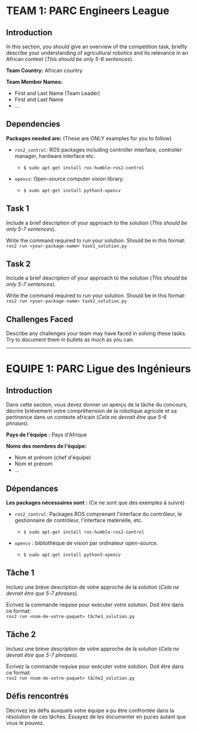 # TEAM 1: PARC Engineers League 

## Introduction

In this section, you should give an overview of the competition task, briefly describe your understanding of agricultural robotics and its relevance in an African context (*This should be only 5-6 sentences*).

**Team Country:** African country

**Team Member Names:**

* First and Last Name (Team Leader)
* First and Last Name
* ...

## Dependencies

**Packages needed are:** (These are ONLY examples for you to follow)

* `ros2_control`: ROS packages including controller interface, controller manager, hardware interface etc.

    * `$ sudo apt-get install ros-humble-ros2-control`

* `opencv`: Open-source computer vision library.

    * `$ sudo apt-get install python3-opencv`

## Task 1

Include a brief description of your approach to the solution (*This should be only 5-7 sentences*).

Write the command required to run your solution. Should be in this format: <br>
` ros2 run <your-package-name> task1_solution.py `

## Task 2

Include a brief description of your approach to the solution (*This should be only 5-7 sentences*).

Write the command required to run your solution. Should be in this format: <br>
` ros2 run <your-package-name> task2_solution.py `

## Challenges Faced

Describe any challenges your team may have faced in solving these tasks. Try to document them in bullets as much as you can.

--------------------------------------------------

# EQUIPE 1: PARC Ligue des Ingénieurs

## Introduction

Dans cette section, vous devez donner un aperçu de la tâche du concours, décrire brièvement votre compréhension de la robotique agricole et sa pertinence dans un contexte africain (*Cela ne devrait être que 5-6 phrases*).

**Pays de l'équipe :** Pays d'Afrique

**Noms des membres de l'équipe:**

* Nom et prénom (chef d'équipe)
* Nom et prénom
* ...

## Dépendances

**Les packages nécessaires sont :** (Ce ne sont que des exemples à suivre)

* `ros2_control`: Packages ROS comprenant l'interface du contrôleur, le gestionnaire de contrôleur, l'interface matérielle, etc.

     * `$ sudo apt-get install ros-humble-ros2-control`

* `opencv` : bibliothèque de vision par ordinateur open-source.

     * `$ sudo apt-get install python3-opencv`

## Tâche 1

Incluez une brève description de votre approche de la solution (*Cela ne devrait être que 5-7 phrases*).

Écrivez la commande requise pour exécuter votre solution. Doit être dans ce format: <br>
` ros2 run <nom-de-votre-paquet> tâche1_solution.py `

## Tâche 2
Incluez une brève description de votre approche de la solution (*Cela ne devrait être que 5-7 phrases*).

Écrivez la commande requise pour exécuter votre solution. Doit être dans ce format: <br>
` ros2 run <nom-de-votre-paquet> tâche2_solution.py `

## Défis rencontrés

Décrivez les défis auxquels votre équipe a pu être confrontée dans la résolution de ces tâches. Essayez de les documenter en puces autant que vous le pouvez.
